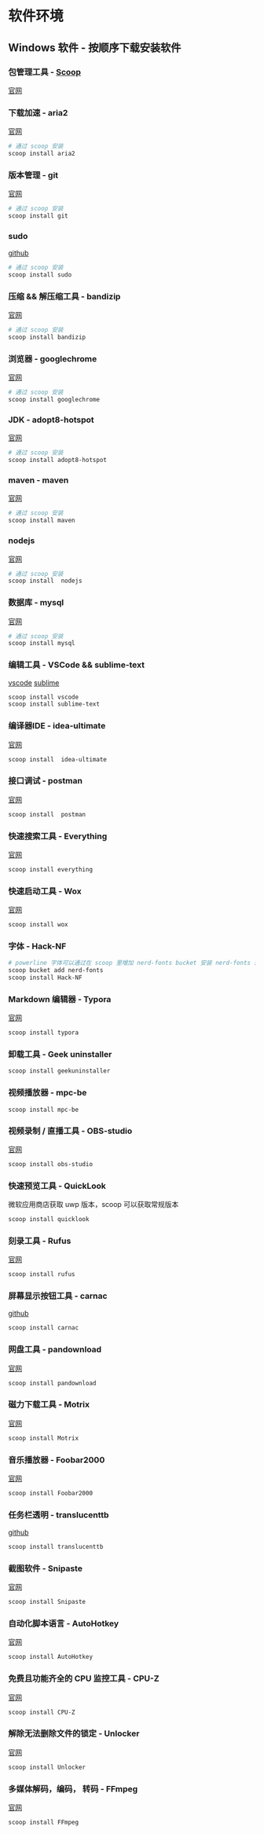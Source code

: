 # 软件环境

## Windows 软件 - 按顺序下载安装软件

### 包管理工具 - [Scoop](scoop.md)

[官网](https://scoop.sh/)

### 下载加速 - aria2

[官网](https://aria2.github.io/)

```powershell
# 通过 scoop 安装
scoop install aria2
```

### 版本管理 - git

[官网](https://gitforwindows.org/)

```powershell
# 通过 scoop 安装
scoop install git
```

### sudo

[github](https://github.com/lukesampson/psutils)

```powershell
# 通过 scoop 安装
scoop install sudo
```

### 压缩 && 解压缩工具 - bandizip

[官网](http://www.bandisoft.com/bandizip/)

```powershell
# 通过 scoop 安装
scoop install bandizip
```

### 浏览器 -  googlechrome

[官网](https://www.google.com/chrome/)

```powershell
# 通过 scoop 安装
scoop install googlechrome
```

### JDK -   adopt8-hotspot

[官网](https://adoptopenjdk.net/)

```powershell
# 通过 scoop 安装
scoop install adopt8-hotspot
```

### maven -   maven

[官网](https://maven.apache.org/)

```powershell
# 通过 scoop 安装
scoop install maven
```

### nodejs

[官网](https://nodejs.org/en/)

```powershell
# 通过 scoop 安装
scoop install  nodejs
```

### 数据库 -   mysql

[官网](https://dev.mysql.com/downloads/mysql/)

```powershell
# 通过 scoop 安装
scoop install mysql
```

### 编辑工具 - VSCode && sublime-text

[vscode](https://code.visualstudio.com/) [sublime](https://www.sublimetext.com/)

```powershell
scoop install vscode
scoop install sublime-text
```

### 编译器IDE -  idea-ultimate

[官网](https://www.jetbrains.com/idea/)

```powershell
scoop install  idea-ultimate
```

### 接口调试 -  postman

[官网](https://www.getpostman.com/)

```powershell
scoop install  postman
```

### 快速搜索工具 - Everything

[官网](https://www.voidtools.com/)

```powershell
scoop install everything
```

### 快速启动工具 - Wox

[官网](http://www.wox.one/)

```powershell
scoop install wox
```

### 字体 - Hack-NF

```powershell
# powerline 字体可以通过在 scoop 里增加 nerd-fonts bucket 安装 nerd-fonts 来支持
scoop bucket add nerd-fonts
scoop install Hack-NF
```

### Markdown 编辑器 - Typora

[官网](https://typora.io/)

```powershell
scoop install typora
```

### 卸载工具 - Geek uninstaller

```powershell
scoop install geekuninstaller
```

### 视频播放器 - mpc-be

```powrshell
scoop install mpc-be
```

### 视频录制 / 直播工具 - OBS-studio

[官网](https://obsproject.com/)

```powershell
scoop install obs-studio
```

### 快速预览工具 - QuickLook

微软应用商店获取 uwp 版本，scoop 可以获取常规版本

```powershell
scoop install quicklook
```

### 刻录工具 - Rufus

[官网](http://rufus.ie/)

```powershell
scoop install rufus
```

### 屏幕显示按钮工具 - carnac

[github](https://github.com/Code52/carnac)

```powershell
scoop install carnac
```

### 网盘工具 - pandownload

[官网](https://pandownload.com/)

```powershell
scoop install pandownload
```

### 磁力下载工具 - Motrix

[官网](https://motrix.app/)

```powershell
scoop install Motrix
```

### 音乐播放器 - Foobar2000

[官网](https://www.foobar2000.org/)

```powershell
scoop install Foobar2000
```

### 任务栏透明 -  translucenttb

[github](https://github.com/TranslucentTB/TranslucentTB)

```powershell
scoop install translucenttb
```

### 截图软件 -  Snipaste

[官网](https://zh.snipaste.co/)

```powershell
scoop install Snipaste
```

### 自动化脚本语言 -  AutoHotkey

[官网](https://www.autohotkey.com)

```powershell
scoop install AutoHotkey
```

### 免费且功能齐全的 CPU 监控工具 -  CPU-Z

[官网](https://www.cpuid.com/softwares/cpu-z.html)

```powershell
scoop install CPU-Z
```

### 解除无法删除文件的锁定 -  Unlocker

[官网](https://www.softpedia.com/get/System/System-Miscellaneous/Unlocker.shtml)

```powershell
scoop install Unlocker
```

### 多媒体解码，编码， 转码 -  FFmpeg

[官网](https://www.ffmpeg.org/)

```powershell
scoop install FFmpeg
```
